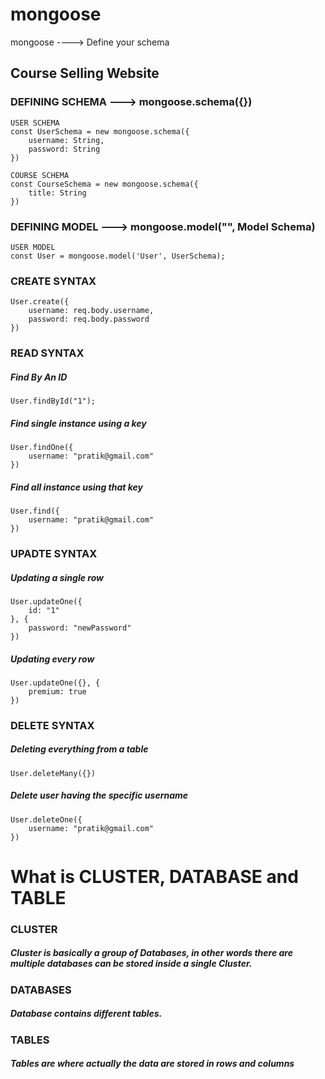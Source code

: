 # mongoose

mongoose ----> Define your schema 

## Course Selling Website

### DEFINING SCHEMA ---> mongoose.schema({})

    USER SCHEMA
    const UserSchema = new mongoose.schema({
        username: String,
        password: String
    })

    COURSE SCHEMA
    const CourseSchema = new mongoose.schema({
        title: String
    })

### DEFINING MODEL ---> mongoose.model("<Name of the model>", Model Schema)

    USER MODEL
    const User = mongoose.model('User', UserSchema);

### CREATE SYNTAX

    User.create({
        username: req.body.username,
        password: req.body.password
    })

### READ SYNTAX

##### Find By An ID
    User.findById("1");

##### Find single instance using a key
    User.findOne({
        username: "pratik@gmail.com"
    })

##### Find all instance using that key
    User.find({
        username: "pratik@gmail.com"
    })

### UPADTE SYNTAX

##### Updating a single row
    User.updateOne({
        id: "1"
    }, {
        password: "newPassword"
    })

##### Updating every row
    User.updateOne({}, {
        premium: true
    })

### DELETE SYNTAX

##### Deleting everything from a table
    User.deleteMany({})

##### Delete user having the specific username
    User.deleteOne({
        username: "pratik@gmail.com"
    })


# What is CLUSTER, DATABASE and TABLE

### CLUSTER

##### Cluster is basically a group of Databases, in other words there are multiple databases can be stored inside a single Cluster.

### DATABASES

##### Database contains different tables.

### TABLES

##### Tables are where actually the data are stored in rows and columns
